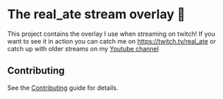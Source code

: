 # The real_ate stream overlay 🎉

This project contains the overlay I use when streaming on twitch! If you want to
see it in action you can catch me on https://twitch.tv/real_ate or catch up with
older streams on my [Youtube channel](https://www.youtube.com/channel/UCKZPKwkEhyiCEIisAqKimYQ)

## Contributing

See the [Contributing](CONTRIBUTING.md) guide for details.
